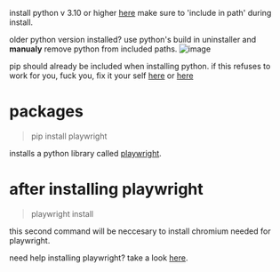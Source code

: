 install python v 3.10 or higher [here](https://www.python.org/downloads/)
make sure to 'include in path' during install.

older python version installed? use python's build in uninstaller and **manualy** remove python from included paths.
![image](https://user-images.githubusercontent.com/72999487/237042123-45304b00-ddbe-460f-aec7-2e966344fc6d.png)


pip should already be included when installing python.
if this refuses to work for you, fuck you, fix it your self [here](https://pypi.org/project/pip/) or [here](https://builtin.com/software-engineering-perspectives/pip-command-not-found)
# packages
> pip install playwright

installs a python library called [playwright](https://playwright.dev/python/).
# after installing playwright
> playwright install

this second command will be neccesary to install chromium needed for playwright.

need help installing playwright?
take a look [here](https://playwright.dev/python/docs/intro).
